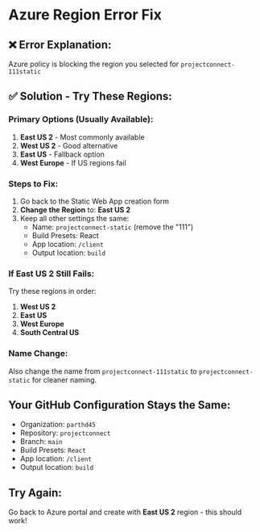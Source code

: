 # Azure Region Error Fix

## ❌ Error Explanation:
Azure policy is blocking the region you selected for `projectconnect-111static`

## ✅ Solution - Try These Regions:

### **Primary Options (Usually Available):**
1. **East US 2** - Most commonly available
2. **West US 2** - Good alternative
3. **East US** - Fallback option
4. **West Europe** - If US regions fail

### **Steps to Fix:**
1. Go back to the Static Web App creation form
2. **Change the Region** to: **East US 2**
3. Keep all other settings the same:
   - Name: `projectconnect-static` (remove the "111")
   - Build Presets: React
   - App location: `/client`
   - Output location: `build`

### **If East US 2 Still Fails:**
Try these regions in order:
1. **West US 2**
2. **East US**
3. **West Europe**
4. **South Central US**

### **Name Change:**
Also change the name from `projectconnect-111static` to `projectconnect-static` for cleaner naming.

## **Your GitHub Configuration Stays the Same:**
- Organization: `parthd45`
- Repository: `projectconnect`
- Branch: `main`
- Build Presets: `React`
- App location: `/client`
- Output location: `build`

## **Try Again:**
Go back to Azure portal and create with **East US 2** region - this should work!

